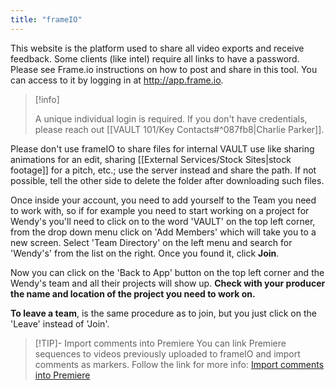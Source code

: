 ```yaml
---
title: "frameIO"
---
```

This website is the platform used to share all video exports and receive feedback. Some clients (like intel) require all links to have a password. Please see Frame.io instructions on how to post and share in this tool. You can access to it by logging in at http://app.frame.io. 

> [!info]
> 
> A unique individual login is required. If you don't have credentials, please reach out [[VAULT 101/Key Contacts#^087fb8|Charlie Parker]].

Please don't use frameIO to share files for internal VAULT use like sharing animations for an edit, sharing [[External Services/Stock Sites|stock footage]] for a pitch, etc.; use the server instead and share the path. If not possible, tell the other side to delete the folder after downloading such files.

Once inside your account, you need to add yourself to the Team you need to work with, so if for example you need to start working on a project for Wendy's you'll need to click on to the word 'VAULT' on the top left corner, from the drop down menu click on 'Add Members' which will take you to a new screen. Select 'Team Directory' on the left menu and search for 'Wendy's' from the list on the right. Once you found it, click **Join**. 

Now you can click on the 'Back to App' button on the top left corner and the Wendy's team and all their projects will show up. **Check with your producer the name and location of the project you need to work on.**

**To leave a team**, is the same procedure as to join, but you just click on the 'Leave' instead of 'Join'.

> [!TIP]- Import comments into Premiere
> You can link Premiere sequences to videos previously uploaded to frameIO and import comments as markers. Follow the link for more info: [Import comments into Premiere
> ](https://support.frame.io/en/articles/255191-import-comments-into-premiere)
